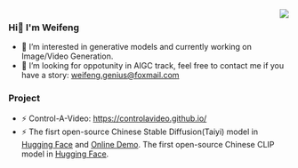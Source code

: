 
<img align="right" src="https://github-readme-stats.vercel.app/api?username=Weifeng-Chen&show_icons=true&icon_color=CE1D2D&text_color=718096&bg_color=ffffff&hide_title=true" />

<!-- [Homepage](https://weifeng-chen.github.io/) -->

### Hi👋 I'm Weifeng 
- 🔭 I’m interested in generative models and currently working on Image/Video Generation.
- 🤔 I’m looking for oppotunity in AIGC track, feel free to contact me if you have a story: weifeng.genius@foxmail.com

### Project
- ⚡ Control-A-Video: https://controlavideo.github.io/
- ⚡ The fisrt open-source Chinese Stable Diffusion(Taiyi) model in [Hugging Face](https://huggingface.co/IDEA-CCNL/Taiyi-Stable-Diffusion-1B-Chinese-v0.1) and [Online Demo](https://huggingface.co/spaces/IDEA-CCNL/Taiyi-Stable-Diffusion-Chinese). The first open-source Chinese CLIP model in [Hugging Face](https://huggingface.co/IDEA-CCNL/Taiyi-CLIP-Roberta-102M-Chinese).


<!--
**Weifeng-Chen/Weifeng-Chen** is a ✨ _special_ ✨ repository because its `README.md` (this file) appears on your GitHub profile.

Here are some ideas to get you started:

- 🔭 I’m currently working on ...
- 🌱 I’m currently learning ...
- 👯 I’m looking to collaborate on ...
- 🤔 I’m looking for help with ...
- 💬 Ask me about ...
- 📫 How to reach me: ...
- 😄 Pronouns: ...
- ⚡ Fun fact: ...
-->
